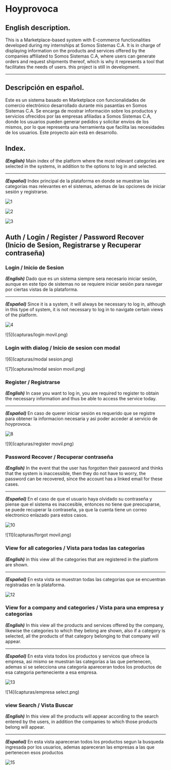# Hoyprovoca

## English description.

This is a Marketplace-based system with E-commerce functionalities developed during my internships at Somos Sistemas C.A. It is in charge of displaying information on the products and services offered by the companies affiliated to Somos Sistemas C.A, where users can generate orders and request shipments thereof, which is why it represents a tool that facilitates the needs of users. 
this project is still in development.

___

## Descripción en español.

Este es un sistema basado en Marketplace con funcionalidades de comercio electrónico desarrollado durante mis pasantías en Somos Sistemas C.A. Se encarga de mostrar información sobre los productos y servicios ofrecidos por las empresas afiliadas a Somos Sistemas C.A, donde los usuarios pueden generar pedidos y solicitar envíos de los mismos, por lo que representa una herramienta que facilita las necesidades de los usuarios. Este proyecto aún está en desarrollo.

## Index.

***(English)*** Main index of the platform where the most relevant categories are selected in the systems, in addition to the options to log in and selected.

___

***(Español)*** Index principal de la plataforma en donde se muestran las categorías mas relevantes en el sistemas, ademas de las opciones de iniciar sesión y registrarse.

![1](capturas/index.png) 

![2](capturas/index2.png)

![3](capturas/footer.png)

## Auth / Login / Register / Password Recover (Inicio de Sesion, Registrarse y Recuperar contraseña)

### Login / Inicio de Sesion

***(English)*** Dado que es un sistema siempre sera necesario iniciar sesión, aunque en este tipo de sistemas no se requiere iniciar sesión para navegar por ciertas vistas de la plataforma.

___

***(Español)*** Since it is a system, it will always be necessary to log in, although in this type of system, it is not necessary to log in to navigate certain views of the platform.

![4](capturas/login.png) 

![5](capturas/login movil.png)

### Login with dialog / Inicio de sesion con modal

![6](capturas/modal sesion.png) 

![7](capturas/modal sesion movil.png)

### Register / Registrarse

***(English)*** In case you want to log in, you are required to register to obtain the necessary information and thus be able to access the service today.

___

***(Español)*** En caso de querer iniciar sesión es requerido que se registre para obtener la informacion necesaria y asi poder acceder al servicio de hoyprovoca.

![8](capturas/register.png) 

![9](capturas/register movil.png)

### Password Recover / Recuperar contraseña

***(English)*** In the event that the user has forgotten their password and thinks that the system is inaccessible, then they do not have to worry, the password can be recovered, since the account has a linked email for these cases.

___

***(Español)*** En el caso de que el usuario haya olvidado su contraseña y piense que el sistema es inaccesible, entonces no tiene que preocuparse, se puede recuperar la contraseña, ya que la cuenta tiene un correo electronico enlazado para estos casos.

![10](capturas/forgot.png) 

![11](capturas/forgot movil.png)

### View for all categories / Vista para todas las categorías

***(English)*** in this view all the categories that are registered in the platform are shown.

___

***(Español)*** En esta vista se muestran todas las categorias que se encuentran registradas en la plataforma.

![12](capturas/grupos.png)

### View for a company and categories / Vista para una empresa y categorías

***(English)*** In this view all the products and services offered by the company, likewise the categories to which they belong are shown, also if a category is selected, all the products of that category belonging to that company will appear.

___

***(Español)*** En esta vista todos los productos y servicos que ofrece la empresa, asi mismo se muestran las categorías a las que pertenecen, ademas si se selecciona una categoría apareceran todos los productos de esa categoria perteneciente a esa empresa.

![13](capturas/empresa.png)

![14](capturas/empresa select.png)

### view Search / Vista Buscar

***(English)*** In this view all the products will appear according to the search entered by the users, in addition the companies to which those products belong will appear.
___

***(Español)*** En esta vista apareceran todos los productos segun la busqueda ingresada por los usuarios, ademas apareceran las empresas a las que pertenecen esos productos

![15](capturas/search.png)
